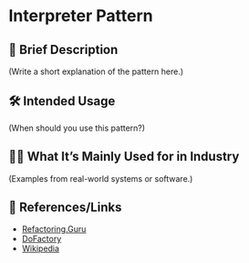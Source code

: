 # Interpreter Pattern

## 📝 Brief Description
(Write a short explanation of the pattern here.)

## 🛠 Intended Usage
(When should you use this pattern?)

## 🧑‍💼 What It’s Mainly Used for in Industry
(Examples from real-world systems or software.)

## 🔗 References/Links
- [Refactoring.Guru](https://refactoring.guru/design-patterns/interpreter)
- [DoFactory](https://www.dofactory.com/net/interpreter-design-pattern)
- [Wikipedia](https://en.wikipedia.org/wiki/Interpreter_pattern)
